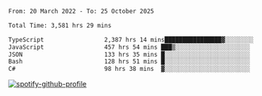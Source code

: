 <!--START_SECTION:waka-->

```txt
From: 20 March 2022 - To: 25 October 2025

Total Time: 3,581 hrs 29 mins

TypeScript                 2,387 hrs 14 mins████████████████▓░░░░░░░░   66.65 %
JavaScript                 457 hrs 54 mins ███▒░░░░░░░░░░░░░░░░░░░░░   12.79 %
JSON                       133 hrs 35 mins █░░░░░░░░░░░░░░░░░░░░░░░░   03.73 %
Bash                       128 hrs 51 mins █░░░░░░░░░░░░░░░░░░░░░░░░   03.60 %
C#                         98 hrs 38 mins  ▓░░░░░░░░░░░░░░░░░░░░░░░░   02.75 %
```

<!--END_SECTION:waka-->
[![spotify-github-profile](https://spotify-github-profile.vercel.app/api/view?uid=c00zprrvy9xiloa9qnco3hmng&cover_image=true&theme=novatorem&show_offline=false&background_color=121212&bar_color=53b14f&bar_color_cover=false)](https://spotify-github-profile.vercel.app/api/view?uid=c00zprrvy9xiloa9qnco3hmng&redirect=true)



